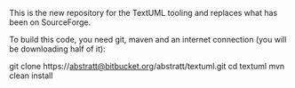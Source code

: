 This is the new repository for the TextUML tooling and replaces what has been on SourceForge.

To build this code, you need git, maven and an internet connection (you will be downloading half of it):

 git clone https://abstratt@bitbucket.org/abstratt/textuml.git
 cd textuml
 mvn clean install